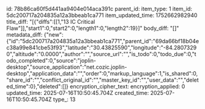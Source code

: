 id: 78b86ca60f5d441aa9404e014aca391c
parent_id: 
item_type: 1
item_id: 5dc200717a204835a12a3bbeab1ca771
item_updated_time: 1752662982940
title_diff: "[{\"diffs\":[[1,\"13 IC Critical Flaw\"]],\"start1\":0,\"start2\":0,\"length1\":0,\"length2\":19}]"
body_diff: "[]"
metadata_diff: {"new":{"id":"5dc200717a204835a12a3bbeab1ca771","parent_id":"69da66bf18b04ec38a99e841cbe53f93","latitude":"30.43825590","longitude":"-84.28073290","altitude":"0.0000","author":"","source_url":"","is_todo":0,"todo_due":0,"todo_completed":0,"source":"joplin-desktop","source_application":"net.cozic.joplin-desktop","application_data":"","order":0,"markup_language":1,"is_shared":0,"share_id":"","conflict_original_id":"","master_key_id":"","user_data":"","deleted_time":0},"deleted":[]}
encryption_cipher_text: 
encryption_applied: 0
updated_time: 2025-07-16T10:50:45.704Z
created_time: 2025-07-16T10:50:45.704Z
type_: 13